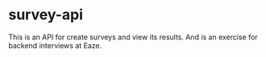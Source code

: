 # survey-api
This is an API for create surveys and view its results. And is an exercise for backend interviews at Eaze.
